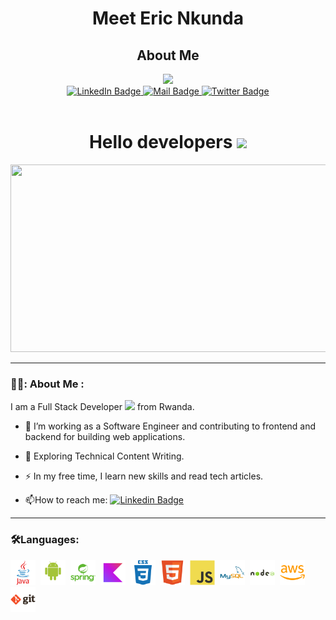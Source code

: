<h1 align="center" color="blue">Meet Eric Nkunda</h1>

<h2 align="center">About Me</h2>
<div id="header" align="center">
  <img src="https://media.giphy.com/media/RKXnuEzs2KKBqa0K0B/giphy.gif" width="100"/>
  <div id="badges">
    <a href="www.linkedin.com/in/nkundimana-eric-14b11b224" target="_blank">
        <img src="https://img.shields.io/badge/LinkedIn-blue?style=for-the-badge&logo=linkedin&logoColor=white" alt="LinkedIn Badge"/>
    <a>
      <a href ="macnkunda@gmail.com">
        <img src="https://img.shields.io/badge/mail-red?style=for-the-badge&logo=mail&logoColor=white" alt="Mail Badge"/>
      </a>
      <a href="#">
        <img src="https://img.shields.io/badge/Twitter-blue?style=for-the-badge&logo=twitter&logoColor=white" alt="Twitter Badge"/>
      </a>
</div>
<img src="https://komarev.com/ghpvc/?username=your-github-username&style=flat-square&color=blue" alt=""/>
<h1>
  Hello developers
  <img src="https://media.giphy.com/media/hvRJCLFzcasrR4ia7z/giphy.gif" width="30px"/>
</h1>      
</div>
<div align="center">
  <img src="https://media.giphy.com/media/dWesBcTLavkZuG35MI/giphy.gif" width="600" height="300"/>
</div>
      
---

### 👨‍🦲: About Me :
I am a Full Stack Developer <img src="https://media.giphy.com/media/WUlplcMpOCEmTGBtBW/giphy.gif" width="30"> from Rwanda.
- :telescope: I’m working as a Software Engineer and contributing to frontend and backend for building web applications.

- :seedling: Exploring Technical Content Writing.

- :zap: In my free time, I learn new skills and read tech articles.

- :mailbox:How to reach me: [![Linkedin Badge](https://img.shields.io/badge/LinkedIn-blue?style=flat&logo=Linkedin&logoColor=white)](www.linkedin.com/in/nkundimana-eric-14b11b224)
---
### :hammer_and_wrench:Languages:
<div>
  <img src="https://github.com/devicons/devicon/blob/master/icons/java/java-original-wordmark.svg" title="Java" alt="Java" width="40" height="40"/>&nbsp;
  <img src="https://github.com/devicons/devicon/blob/master/icons/android/android-original-wordmark.svg" title="React" alt="React" width="40" height="40"/>&nbsp;
  <img src="https://github.com/devicons/devicon/blob/master/icons/spring/spring-original-wordmark.svg" title="Spring" alt="Spring" width="40" height="40"/>&nbsp; 
  <img src="https://github.com/devicons/devicon/blob/master/icons/kotlin/kotlin-original.svg" title="Kotlin" alt="Kotlin" width="40" height="40"/>&nbsp;  
  <img src="https://github.com/devicons/devicon/blob/master/icons/css3/css3-plain-wordmark.svg"  title="CSS3" alt="CSS" width="40" height="40"/>&nbsp;
  <img src="https://github.com/devicons/devicon/blob/master/icons/html5/html5-original.svg" title="HTML5" alt="HTML" width="40" height="40"/>&nbsp;
  <img src="https://github.com/devicons/devicon/blob/master/icons/javascript/javascript-original.svg" title="JavaScript" alt="JavaScript" width="40" height="40"/>&nbsp;  
  <img src="https://github.com/devicons/devicon/blob/master/icons/mysql/mysql-original-wordmark.svg" title="MySQL"  alt="MySQL" width="40" height="40"/>&nbsp;
  <img src="https://github.com/devicons/devicon/blob/master/icons/nodejs/nodejs-original-wordmark.svg" title="NodeJS" alt="NodeJS" width="40" height="40"/>&nbsp;
  <img src="https://github.com/devicons/devicon/blob/master/icons/amazonwebservices/amazonwebservices-plain-wordmark.svg" title="AWS" alt="AWS" width="40" height="40"/>&nbsp;
  <img src="https://github.com/devicons/devicon/blob/master/icons/git/git-original-wordmark.svg" title="Git" **alt="Git" width="40" height="40"/>
</div>

